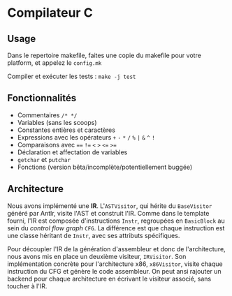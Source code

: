 # Compilateur C

## Usage

Dans le repertoire makefile, faites une copie du makefile pour votre platform, et appelez le `config.mk`

Compiler et exécuter les tests :
`make -j test`

## Fonctionnalités

- Commentaires `/* */`
- Variables (sans les scoops)
- Constantes entières et caractères
- Expressions avec les opérateurs `+` `-` `*` `/` `%` `|` `&` `^` `!`
- Comparaisons avec `==` `!=` `<` `>` `<=` `>=`
- Déclaration et affectation de variables
- `getchar` et `putchar`
- Fonctions (version bêta/incomplète/potentiellement buggée)

## Architecture

Nous avons implémenté une **IR**. L'`ASTVisitor`, qui hérite du `BaseVisitor` généré par Antlr, visite l'AST et construit l'IR. Comme dans le template fourni, l'IR est composée d'instructions `Instr`, regroupées en `BasicBlock` au sein du *control flow graph* `CFG`. La différence est que chaque instruction est une classe héritant de `Instr`, avec ses attributs spécifiques.

Pour découpler l'IR de la génération d'assembleur et donc de l'architecture, nous avons mis en place un deuxième visiteur, `IRVisitor`. Son implémentation concrète pour l'architecture x86, `x86Visitor`, visite chaque instruction du CFG et génère le code assembleur. On peut ansi rajouter un backend pour chaque architecture en écrivant le visiteur associé, sans toucher à l'IR.